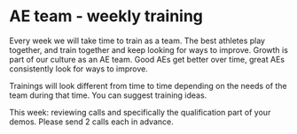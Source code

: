 # AE team - weekly training

Every week we will take time to train as a team. The best athletes play together, and train together and keep looking for ways to improve. Growth is part of our culture as an AE team. Good AEs get better over time, great AEs consistently look for ways to improve.

Trainings will look different from time to time depending on the needs of the team during that time. You can suggest training ideas.

This week: reviewing calls and specifically the qualification part of your demos. Please send 2 calls each in advance.
